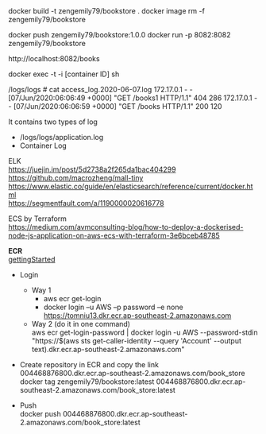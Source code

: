 ##

docker build -t zengemily79/bookstore .
docker image rm -f zengemily79/bookstore

docker push zengemily79/bookstore:1.0.0
docker run -p 8082:8082 zengemily79/bookstore

http://localhost:8082/books

docker exec -t -i [container ID] sh


/logs/logs # cat access_log.2020-06-07.log 
172.17.0.1 - - [07/Jun/2020:06:06:49 +0000] "GET /books1 HTTP/1.1" 404 286
172.17.0.1 - - [07/Jun/2020:06:06:59 +0000] "GET /books HTTP/1.1" 200 120

It contains two types of log
* /logs/logs/application.log
* Container Log

ELK <br/>
https://juejin.im/post/5d2738a2f265da1bac404299 <br/>
https://github.com/macrozheng/mall-tiny <br/>
https://www.elastic.co/guide/en/elasticsearch/reference/current/docker.html <br/>
https://segmentfault.com/a/1190000020616778 <br/>

ECS by Terraform <br/>
https://medium.com/avmconsulting-blog/how-to-deploy-a-dockerised-node-js-application-on-aws-ecs-with-terraform-3e6bceb48785

**ECR** <br/>
[gettingStarted](https://docs.aws.amazon.com/zh_cn/AmazonECR/latest/userguide/getting-started-cli.html)
* Login
  * Way 1
    * aws ecr get-login
    * docker login –u AWS –p password –e none https://tomniu13.dkr.ecr.ap-southeast-2.amazonaws.com
  * Way 2 (do it in one command) <br/>
aws ecr get-login-password | docker login -u AWS --password-stdin "https://$(aws sts get-caller-identity --query 'Account' --output text).dkr.ecr.ap-southeast-2.amazonaws.com"

* Create repository in ECR and copy the link <br/>
004468876800.dkr.ecr.ap-southeast-2.amazonaws.com/book_store
docker tag zengemily79/bookstore:latest 004468876800.dkr.ecr.ap-southeast-2.amazonaws.com/book_store:latest
* Push <br/>
docker push 004468876800.dkr.ecr.ap-southeast-2.amazonaws.com/book_store:latest
